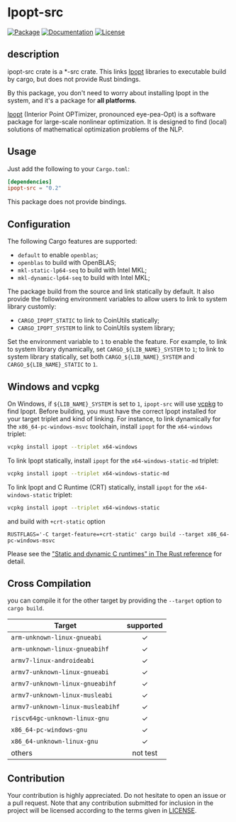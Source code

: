 # Ipopt-src

[![Package][package-img]][package-url] [![Documentation][documentation-img]][documentation-url] [![License][license-img]][license-url]

## description 

ipopt-src crate is a *-src crate. This links [Ipopt] libraries to executable build by cargo, but does not provide Rust bindings.

By this package, you don't need to worry about installing Ipopt in the system, and it's a package for **all platforms**.

[Ipopt] (Interior Point OPTimizer, pronounced eye-pea-Opt) is a software package for large-scale nonlinear optimization. It is designed to find (local) solutions of mathematical optimization problems of the NLP.

## Usage
Just add the following to your `Cargo.toml`:

```toml
[dependencies]
ipopt-src = "0.2"
```

This package does not provide bindings. 

## Configuration
The following Cargo features are supported:

* `default` to enable `openblas`;
* `openblas` to build with OpenBLAS;
* `mkl-static-lp64-seq` to build with Intel MKL;
* `mkl-dynamic-lp64-seq` to build with Intel MKL;


The package build from the source and link statically by default. It also provide the following environment variables to allow users to link to system library customly:

* `CARGO_IPOPT_STATIC` to link to CoinUtils statically;
* `CARGO_IPOPT_SYSTEM` to link to CoinUtils system library;

Set the environment variable to `1` to enable the feature. For example, to link to system library dynamically, set `CARGO_${LIB_NAME}_SYSTEM` to `1`; to link to system library statically, set both `CARGO_${LIB_NAME}_SYSTEM` and `CARGO_${LIB_NAME}_STATIC` to `1`.

## Windows and vcpkg

On Windows, if `${LIB_NAME}_SYSTEM` is set to `1`, `ipopt-src` will use 
[vcpkg] to find Ipopt. Before building, you must have the correct Ipopt 
installed for your target triplet and kind of linking. For instance,
to link dynamically for the `x86_64-pc-windows-msvc` toolchain, install
 `ipopt` for the `x64-windows` triplet:

```sh
vcpkg install ipopt --triplet x64-windows
```

To link Ipopt statically, install `ipopt` for the `x64-windows-static-md` triplet:

```sh
vcpkg install ipopt --triplet x64-windows-static-md
```

To link Ipopt and C Runtime (CRT) statically, install `ipopt` for the `x64-windows-static` triplet:

```sh
vcpkg install ipopt --triplet x64-windows-static
```

and build with `+crt-static` option

```
RUSTFLAGS='-C target-feature=+crt-static' cargo build --target x86_64-pc-windows-msvc
```

Please see the ["Static and dynamic C runtimes" in The Rust reference](https://doc.rust-lang.org/reference/linkage.html#static-and-dynamic-c-runtimes) for detail.

## Cross Compilation

you can compile it for the other target by providing the `--target` option to 
`cargo build`. 


| Target                               |  supported  |
|--------------------------------------|:-----------:|
| `arm-unknown-linux-gnueabi`          | ✓   |
| `arm-unknown-linux-gnueabihf`        | ✓   |
| `armv7-linux-androideabi`            | ✓   |
| `armv7-unknown-linux-gnueabi`        | ✓   |
| `armv7-unknown-linux-gnueabihf`      | ✓   |
| `armv7-unknown-linux-musleabi`       | ✓   |
| `armv7-unknown-linux-musleabihf`     | ✓   |
| `riscv64gc-unknown-linux-gnu`        | ✓   |
| `x86_64-pc-windows-gnu`              | ✓   |
| `x86_64-unknown-linux-gnu`           | ✓   |
| others                               | not test   |

## Contribution

Your contribution is highly appreciated. Do not hesitate to open an issue or a
pull request. Note that any contribution submitted for inclusion in the project
will be licensed according to the terms given in [LICENSE](license-url).


[Ipopt]: https://github.com/coin-or/Ipopt

[vcpkg]: https://github.com/Microsoft/vcpkg


[documentation-img]: https://docs.rs/ipopt-src/badge.svg
[documentation-url]: https://docs.rs/ipopt-src
[package-img]: https://img.shields.io/crates/v/ipopt-src.svg
[package-url]: https://crates.io/crates/ipopt-src
[license-img]: https://img.shields.io/crates/l/ipopt-src.svg
[license-url]: https://github.com/Maroon502/ipopt-src/blob/master/LICENSE.md